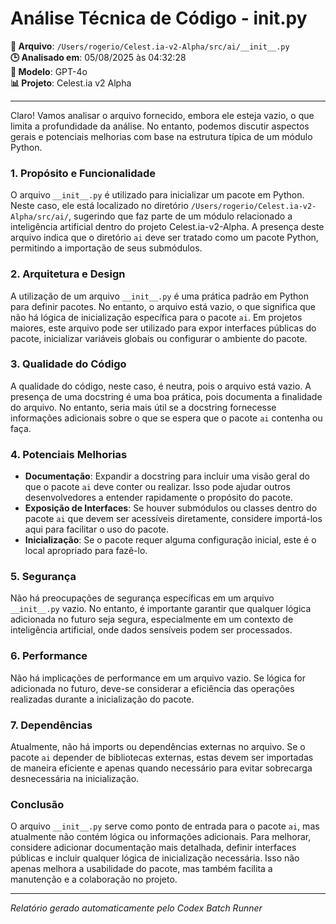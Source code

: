 # Análise Técnica de Código - __init__.py

**📁 Arquivo**: `/Users/rogerio/Celest.ia-v2-Alpha/src/ai/__init__.py`  
**🕒 Analisado em**: 05/08/2025 às 04:32:28  
**🤖 Modelo**: GPT-4o  
**📊 Projeto**: Celest.ia v2 Alpha  

---

Claro! Vamos analisar o arquivo fornecido, embora ele esteja vazio, o que limita a profundidade da análise. No entanto, podemos discutir aspectos gerais e potenciais melhorias com base na estrutura típica de um módulo Python.

### 1. Propósito e Funcionalidade
O arquivo `__init__.py` é utilizado para inicializar um pacote em Python. Neste caso, ele está localizado no diretório `/Users/rogerio/Celest.ia-v2-Alpha/src/ai/`, sugerindo que faz parte de um módulo relacionado a inteligência artificial dentro do projeto Celest.ia-v2-Alpha. A presença deste arquivo indica que o diretório `ai` deve ser tratado como um pacote Python, permitindo a importação de seus submódulos.

### 2. Arquitetura e Design
A utilização de um arquivo `__init__.py` é uma prática padrão em Python para definir pacotes. No entanto, o arquivo está vazio, o que significa que não há lógica de inicialização específica para o pacote `ai`. Em projetos maiores, este arquivo pode ser utilizado para expor interfaces públicas do pacote, inicializar variáveis globais ou configurar o ambiente do pacote.

### 3. Qualidade do Código
A qualidade do código, neste caso, é neutra, pois o arquivo está vazio. A presença de uma docstring é uma boa prática, pois documenta a finalidade do arquivo. No entanto, seria mais útil se a docstring fornecesse informações adicionais sobre o que se espera que o pacote `ai` contenha ou faça.

### 4. Potenciais Melhorias
- **Documentação**: Expandir a docstring para incluir uma visão geral do que o pacote `ai` deve conter ou realizar. Isso pode ajudar outros desenvolvedores a entender rapidamente o propósito do pacote.
- **Exposição de Interfaces**: Se houver submódulos ou classes dentro do pacote `ai` que devem ser acessíveis diretamente, considere importá-los aqui para facilitar o uso do pacote.
- **Inicialização**: Se o pacote requer alguma configuração inicial, este é o local apropriado para fazê-lo.

### 5. Segurança
Não há preocupações de segurança específicas em um arquivo `__init__.py` vazio. No entanto, é importante garantir que qualquer lógica adicionada no futuro seja segura, especialmente em um contexto de inteligência artificial, onde dados sensíveis podem ser processados.

### 6. Performance
Não há implicações de performance em um arquivo vazio. Se lógica for adicionada no futuro, deve-se considerar a eficiência das operações realizadas durante a inicialização do pacote.

### 7. Dependências
Atualmente, não há imports ou dependências externas no arquivo. Se o pacote `ai` depender de bibliotecas externas, estas devem ser importadas de maneira eficiente e apenas quando necessário para evitar sobrecarga desnecessária na inicialização.

### Conclusão
O arquivo `__init__.py` serve como ponto de entrada para o pacote `ai`, mas atualmente não contém lógica ou informações adicionais. Para melhorar, considere adicionar documentação mais detalhada, definir interfaces públicas e incluir qualquer lógica de inicialização necessária. Isso não apenas melhora a usabilidade do pacote, mas também facilita a manutenção e a colaboração no projeto.

---

*Relatório gerado automaticamente pelo Codex Batch Runner*
